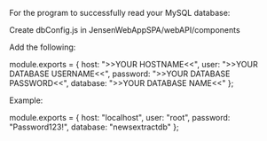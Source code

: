 For the program to successfully read your MySQL database:

Create dbConfig.js in JensenWebAppSPA/webAPI/components

Add the following:

module.exports = {
    host: ">>YOUR HOSTNAME<<",
    user: ">>YOUR DATABASE USERNAME<<",
    password: ">>YOUR DATABASE PASSWORD<<",
    database: ">>YOUR DATABASE NAME<<"
};

Example:

module.exports = {
    host: "localhost",
    user: "root",
    password: "Password123!",
    database: "newsextractdb"
};
